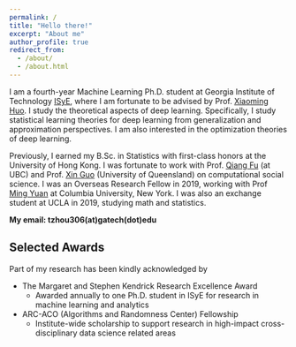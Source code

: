 ```yaml
---
permalink: /
title: "Hello there!"
excerpt: "About me"
author_profile: true
redirect_from: 
  - /about/
  - /about.html
---
```


I am a fourth-year Machine Learning Ph.D. student at Georgia Institute of Technology [ISyE](https://www.isye.gatech.edu/), where I am fortunate to be advised by Prof. [Xiaoming Huo](https://www.isye.gatech.edu/users/xiaoming-huo). I study the theoretical aspects of deep learning. Specifically, I study statistical learning theories for deep learning from generalization and approximation perspectives. I am also interested in the optimization theories of deep learning.

Previously, I earned my B.Sc. in Statistics with first-class honors at the University of Hong Kong. I was fortunate to work with Prof. [Qiang Fu](https://sociology.ubc.ca/profile/qiang-fu/) (at UBC) and Prof. [Xin Guo](https://smp.uq.edu.au/profile/11757/xin-guo) (University of Queensland) on computational social science. I was an Overseas Research Fellow in 2019, working with Prof [Ming Yuan](https://www.columbia.edu/~my2550/) at Columbia University, New York. I was also an exchange student at UCLA in 2019, studying math and statistics. 

**My email: tzhou306(at)gatech(dot)edu** 

## Selected Awards

Part of my research has been kindly acknowledged by

  * The Margaret and Stephen Kendrick Research Excellence Award
    * Awarded annually to one Ph.D. student in ISyE for research in machine learning and analytics
  * ARC-ACO (Algorithms and Randomness Center) Fellowship
    * Institute-wide scholarship to support research in high-impact cross-disciplinary data science related areas
    
